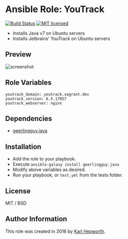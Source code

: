# Ansible Role: YouTrack

[![Build Status](https://travis-ci.org/fubarhouse/ansible-role-youtrack.svg?branch=master)](https://travis-ci.org/fubarhouse/ansible-role-youtrack)
[![MIT licensed](https://img.shields.io/badge/license-MIT-blue.svg)](https://raw.githubusercontent.com/fubarhouse/ansible-role-youtrack/master/LICENSE)

* Installs Java v7 on Ubuntu servers
* Installs Jetbrains' YouTrack on Ubuntu servers

## Preview
![screenshot](https://raw.githubusercontent.com/fubarhouse/ansible-role-youtrack/master/images/login-screen.png)

## Role Variables

    youtrack_domain: youtrack.vagrant.dev
    youtrack_version: 6.5.17057
    youtrack_webserver: nginx

## Dependencies

  * [geerlingguy.java](https://github.com/geerlingguy/ansible-role-java)

## Installation

  * Add the role to your playbook.
  * Execute `ansible-galaxy install geerlingguy.java`
  * Modify above variables as desired.
  * Run your playbook, or `test.yml` from the tests folder.

## License

MIT / BSD

## Author Information

This role was created in 2016 by [Karl Hepworth](https://twitter.com/fubarhouse).
